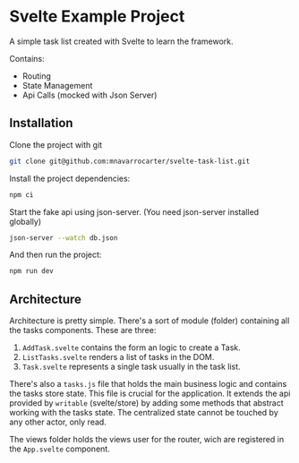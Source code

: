 Svelte Example Project
======================

A simple task list created with Svelte to learn the framework.

Contains:
- Routing
- State Management
- Api Calls (mocked with Json Server)

## Installation

Clone the project with git

```bash
git clone git@github.com:mnavarrocarter/svelte-task-list.git
```

Install the project dependencies:

```bash
npm ci
```

Start the fake api using json-server. (You need json-server installed globally)

```bash
json-server --watch db.json
```

And then run the project:

```bash
npm run dev
```

## Architecture

Architecture is pretty simple. There's a sort of module (folder) containing all the tasks components. These are three:
1. `AddTask.svelte` contains the form an logic to create a Task.
2. `ListTasks.svelte` renders a list of tasks in the DOM.
3. `Task.svelte` represents a single task usually in the task list.

There's also a `tasks.js` file that holds the main business logic and contains the tasks store state. This file is crucial for the application. It extends the api provided by `writable` (svelte/store) by adding some methods that abstract working with the tasks state. The centralized state cannot be touched by any other actor, only read.

The views folder holds the views user for the router, wich are registered in the `App.svelte` component.